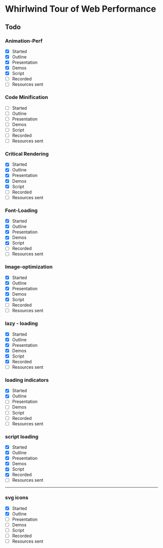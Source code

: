 # Whirlwind Tour of Web Performance

## Todo
### Animation-Perf
- [x] Started
- [x] Outline
- [x] Presentation
- [x] Demos
- [x] Script
- [ ] Recorded
- [ ] Resources sent
### Code Minification
- [ ] Started
- [ ] Outline
- [ ] Presentation
- [ ] Demos
- [ ] Script
- [ ] Recorded
- [ ] Resources sent
### Critical Rendering
- [x] Started
- [x] Outline
- [x] Presentation
- [x] Demos
- [x] Script
- [ ] Recorded
- [ ] Resources sent
### Font-Loading
- [x] Started
- [x] Outline
- [x] Presentation
- [x] Demos
- [x] Script
- [ ] Recorded
- [ ] Resources sent
### Image-optimization
- [x] Started
- [x] Outline
- [x] Presentation
- [x] Demos
- [x] Script
- [ ] Recorded
- [ ] Resources sent
### lazy - loading
- [x] Started
- [x] Outline
- [x] Presentation
- [x] Demos
- [x] Script
- [x] Recorded
- [ ] Resources sent
### loading indicators
- [x] Started
- [x] Outline
- [ ] Presentation
- [ ] Demos
- [ ] Script
- [ ] Recorded
- [ ] Resources sent
### script loading
- [x] Started
- [x] Outline
- [x] Presentation
- [x] Demos
- [x] Script
- [x] Recorded
- [ ] Resources sent
----------------------------------
### svg icons
- [x] Started
- [x] Outline
- [ ] Presentation
- [ ] Demos
- [ ] Script
- [ ] Recorded
- [ ] Resources sent